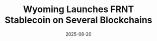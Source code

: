 ﻿---
title: Wyoming Launches FRNT Stablecoin on Several Blockchains
date: '2025-08-20'
category: Markets
summary: ''
slug: wyoming launches frnt stablecoin on several blockchains
source_urls:
- https://unchainedcrypto.com/wyoming-launches-frnt-stablecoin-on-several-blockchains/
seo:
  title: Wyoming Launches FRNT Stablecoin on Several Blockchains | Hash n Hedge
  description: ''
  keywords:
  - news
  - markets
  - brief
---



